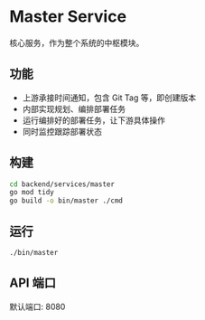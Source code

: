 # Master Service

核心服务，作为整个系统的中枢模块。

## 功能

- 上游承接时间通知，包含 Git Tag 等，即创建版本
- 内部实现规划、编排部署任务
- 运行编排好的部署任务，让下游具体操作
- 同时监控跟踪部署状态

## 构建

```bash
cd backend/services/master
go mod tidy
go build -o bin/master ./cmd
```

## 运行

```bash
./bin/master
```

## API 端口

默认端口: 8080
